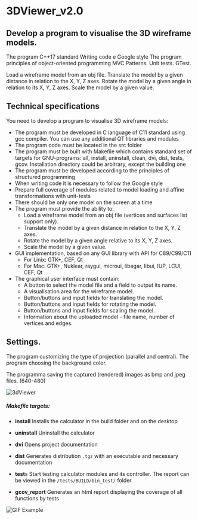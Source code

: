 # 3DViewer_v2.0

## Develop a program to visualise the 3D wireframe models.
The program C++17 standard
Writing code e Google style
The program principles of object-oriented programming MVC Patterns.
Unit tests. GTest.


Load a wireframe model from an obj file.
Translate the model by a given distance in relation to the X, Y, Z axes.
Rotate the model by a given angle in relation to its X, Y, Z axes.
Scale the model by a given value.


## Technical specifications

You need to develop a program to visualise 3D wireframe models:

- The program must be developed in C language of C11 standard using gcc compiler. You can use any additional QT libraries and modules
- The program code must be located in the src folder
- The program must be built with Makefile which contains standard set of targets for GNU-programs: all, install, uninstall, clean, dvi, dist, tests, gcov. Installation directory could be arbitrary, except the building one
- The program must be developed according to the principles of structured programming
- When writing code it is necessary to follow the Google style
- Prepare full coverage of modules related to model loading and affine transformations with unit-tests
- There should be only one model on the screen at a time
- The program must provide the ability to:
    - Load a wireframe model from an obj file (vertices and surfaces list support only).
    - Translate the model by a given distance in relation to the X, Y, Z axes.
    - Rotate the model by a given angle relative to its X, Y, Z axes.
    - Scale the model by a given value.
- GUI implementation, based on any GUI library with API for C89/C99/C11 <br/>
  * For Linix: GTK+, CEF, Qt<br/>
  * For Mac: GTK+, Nuklear, raygui, microui, libagar, libui, IUP, LCUI, CEF, Qt
- The graphical user interface must contain:
    - A button to select the model file and a field to output its name.
    - A visualisation area for the wireframe model.
    - Button/buttons and input fields for translating the model.
    - Button/buttons and input fields for rotating the model.
    - Button/buttons and input fields for scaling the model.
    - Information about the uploaded model - file name, number of vertices and edges.

## Settings.
The program customizing the type of projection (parallel and central).
The program choosing the background color.

The programma saving the captured (rendered) images as bmp and jpeg files. (640-480)


![3dViewer](misc/images/for_readme.gif)


##### Makefile targets:

- **install**
  Installs the calculator in the build folder and on the desktop

- **uninstall**
  Uninstall the calculator

- **dvi**
  Opens project documentation

- **dist**
  Generates distribution `.tgz` with an executable and necessary documentation

- **test**s
  Start testing calculator modules and its controller. The report can be viewed in the `/tests/BUILD/bin_test/` folder

- **gcov_report**
  Generates an html report displaying the coverage of all functions by tests


![GIF Example](m/for_readme.gif)
